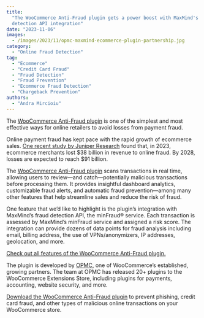 ```yaml
---
title:
  "The WooCommerce Anti-Fraud plugin gets a power boost with MaxMind's fraud
  detection API integration"
date: "2023-11-06"
images:
  - /images/2023/11/opmc-maxmind-ecommerce-plugin-partnership.jpg
category:
  - "Online Fraud Detection"
tag:
  - "Ecommerce"
  - "Credit Card Fraud"
  - "Fraud Detection"
  - "Fraud Prevention"
  - "Ecommerce Fraud Detection"
  - "Chargeback Prevention"
authors:
  - "Andra Mircioiu"
---
```


The
[WooCommerce Anti-Fraud plugin](https://woocommerce.com/products/woocommerce-anti-fraud/?utm_source=maxmind&utm_medium=blog&utm_campaign=OPMC)
is one of the simplest and most effective ways for online retailers to avoid
losses from payment fraud.

Online payment fraud has kept pace with the rapid growth of ecommerce sales.
[One recent study by Juniper Research](https://www.juniperresearch.com/researchstore/fintech-payments/online-payment-fraud-research-report)
found that, in 2023, ecommerce merchants lost $38 billion in revenue to online
fraud. By 2028, losses are expected to reach $91 billion.

The
[WooCommerce Anti-Fraud plugin](https://woocommerce.com/products/woocommerce-anti-fraud/?utm_source=maxmind&utm_medium=blog&utm_campaign=OPMC)
scans transactions in real time, allowing users to review—and catch—potentially
malicious transactions before processing them. It provides insightful dashboard
analytics, customizable fraud alerts, and automatic fraud prevention—among many
other features that help streamline sales and reduce the risk of fraud.

One feature that we’d like to highlight is the plugin’s integration with
MaxMind’s fraud detection API, the minFraud® service. Each transaction is
assessed by MaxMind’s minFraud service and assigned a risk score. The
integration can provide dozens of data points for fraud analysis including
email, billing address, the use of VPNs/anonymizers, IP addresses, geolocation,
and more.

[Check out all features of the WooCommerce Anti-Fraud plugin.](https://woocommerce.com/products/woocommerce-anti-fraud/?utm_source=maxmind&utm_medium=blog&utm_campaign=OPMC)

The plugin is developed by [OPMC](https://opmc.com.au/), one of WooCommerce’s
established, growing partners. The team at OPMC has released 20+ plugins to the
WooCommerce Extensions Store, including plugins for payments, accounting,
website security, and more.

[Download the WooCommerce Anti-Fraud plugin](https://woocommerce.com/products/woocommerce-anti-fraud/?utm_source=maxmind&utm_medium=blog&utm_campaign=OPMC)
to prevent phishing, credit card fraud, and other types of malicious online
transactions on your WooCommerce store.
